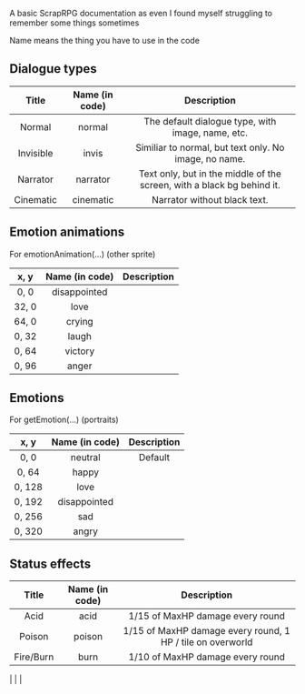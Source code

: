 A basic ScrapRPG documentation as even I found myself struggling to remember some things sometimes

Name means the thing you have to use in the code

## Dialogue types
| Title      | Name (in code)       | Description
|:----------:|:--------------------:|:------------------------------:
| Normal     | normal               | The default dialogue type, with image, name, etc.
| Invisible  | invis                | Similiar to normal, but text only. No image, no name.
| Narrator   | narrator             | Text only, but in the middle of the screen, with a black bg behind it.
| Cinematic  | cinematic            | Narrator without black text.



## Emotion animations
For emotionAnimation(...)   (other sprite)

| x, y       | Name (in code)       | Description
|:----------:|:--------------------:|:------------------------------:
| 0, 0       | disappointed         | 
| 32, 0      | love                 | 
| 64, 0      | crying               | 
| 0, 32      | laugh                | 
| 0, 64      | victory              | 
| 0, 96      | anger                | 


## Emotions
For getEmotion(...)    (portraits)

| x, y       | Name (in code)       | Description
|:----------:|:--------------------:|:------------------------------:
| 0, 0       | neutral              | Default
| 0, 64      | happy                | 
| 0, 128     | love                 | 
| 0, 192     | disappointed         | 
| 0, 256     | sad                  | 
| 0, 320     | angry                | 



## Status effects
| Title      | Name (in code)       | Description
|:----------:|:--------------------:|:------------------------------:
| Acid       | acid                 | 1/15 of MaxHP damage every round
| Poison     | poison               | 1/15 of MaxHP damage every round, 1 HP / tile on overworld
| Fire/Burn  | burn                 | 1/10 of MaxHP damage every round




|            |                      | 